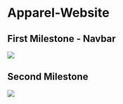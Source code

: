 # Apparel-Website
<h2> First Milestone - Navbar</h2>
<img src="https://user-images.githubusercontent.com/82451914/170452553-be124ea5-b3fa-4c2f-98c5-e77301c6617d.png">
<h2>  Second Milestone </h2>
<img src="!https://user-images.githubusercontent.com/82451914/170929887-77c85b78-4995-4564-adfb-8ba8454db15d.png">
